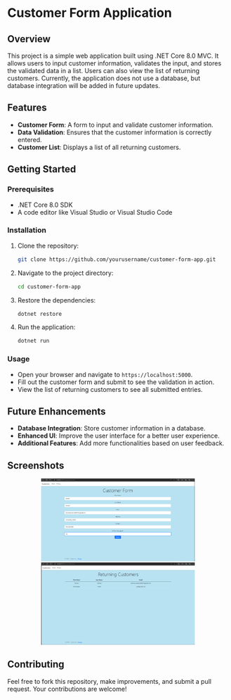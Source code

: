 # Customer Form Application

## Overview
This project is a simple web application built using .NET Core 8.0 MVC. It allows users to input customer information, validates the input, and stores the validated data in a list. Users can also view the list of returning customers. Currently, the application does not use a database, but database integration will be added in future updates.

## Features
- **Customer Form**: A form to input and validate customer information.
- **Data Validation**: Ensures that the customer information is correctly entered.
- **Customer List**: Displays a list of all returning customers.

## Getting Started

### Prerequisites
- .NET Core 8.0 SDK
- A code editor like Visual Studio or Visual Studio Code

### Installation
1. Clone the repository:
    ```sh
    git clone https://github.com/yourusername/customer-form-app.git
    ```
2. Navigate to the project directory:
    ```sh
    cd customer-form-app
    ```
3. Restore the dependencies:
    ```sh
    dotnet restore
    ```
4. Run the application:
    ```sh
    dotnet run
    ```

### Usage
- Open your browser and navigate to `https://localhost:5000`.
- Fill out the customer form and submit to see the validation in action.
- View the list of returning customers to see all submitted entries.

## Future Enhancements
- **Database Integration**: Store customer information in a database.
- **Enhanced UI**: Improve the user interface for a better user experience.
- **Additional Features**: Add more functionalities based on user feedback.

## Screenshots
<p align="center">
  <tr>
    <td><img src="./image/customer1.png" alt="Customer Form" width="350" /></td>
    <td><img src="./image/customer2.png" alt="Customer Form" width="350" /></td>
  </tr>
</p>

## Contributing
Feel free to fork this repository, make improvements, and submit a pull request. Your contributions are welcome!

